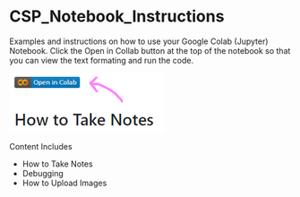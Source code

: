 # CSP_Notebook_Instructions
Examples and instructions on how to use your Google Colab (Jupyter) Notebook.
Click the Open in Collab button at the top of the notebook so that you can view the text formating and run the code.

![Open in Colab Button](OpenInColabButton.png)

Content Includes
- How to Take Notes
- Debugging
- How to Upload Images
